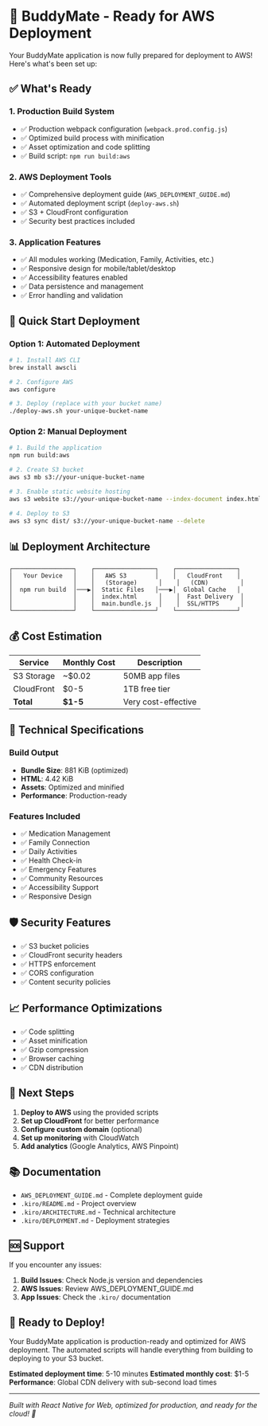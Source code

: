 # 🚀 BuddyMate - Ready for AWS Deployment

Your BuddyMate application is now fully prepared for deployment to AWS! Here's what's been set up:

## ✅ What's Ready

### 1. **Production Build System**
- ✅ Production webpack configuration (`webpack.prod.config.js`)
- ✅ Optimized build process with minification
- ✅ Asset optimization and code splitting
- ✅ Build script: `npm run build:aws`

### 2. **AWS Deployment Tools**
- ✅ Comprehensive deployment guide (`AWS_DEPLOYMENT_GUIDE.md`)
- ✅ Automated deployment script (`deploy-aws.sh`)
- ✅ S3 + CloudFront configuration
- ✅ Security best practices included

### 3. **Application Features**
- ✅ All modules working (Medication, Family, Activities, etc.)
- ✅ Responsive design for mobile/tablet/desktop
- ✅ Accessibility features enabled
- ✅ Data persistence and management
- ✅ Error handling and validation

## 🎯 Quick Start Deployment

### Option 1: Automated Deployment
```bash
# 1. Install AWS CLI
brew install awscli

# 2. Configure AWS
aws configure

# 3. Deploy (replace with your bucket name)
./deploy-aws.sh your-unique-bucket-name
```

### Option 2: Manual Deployment
```bash
# 1. Build the application
npm run build:aws

# 2. Create S3 bucket
aws s3 mb s3://your-unique-bucket-name

# 3. Enable static website hosting
aws s3 website s3://your-unique-bucket-name --index-document index.html --error-document index.html

# 4. Deploy to S3
aws s3 sync dist/ s3://your-unique-bucket-name --delete
```

## 📊 Deployment Architecture

```
┌─────────────────┐    ┌─────────────────┐    ┌─────────────────┐
│   Your Device   │    │   AWS S3        │    │   CloudFront    │
│                 │    │   (Storage)      │    │   (CDN)         │
│  npm run build  │───▶│  Static Files   │───▶│  Global Cache   │
│                 │    │  index.html      │    │  Fast Delivery  │
│                 │    │  main.bundle.js  │    │  SSL/HTTPS      │
└─────────────────┘    └─────────────────┘    └─────────────────┘
```

## 💰 Cost Estimation

| Service | Monthly Cost | Description |
|---------|-------------|-------------|
| S3 Storage | ~$0.02 | 50MB app files |
| CloudFront | $0-5 | 1TB free tier |
| **Total** | **$1-5** | Very cost-effective |

## 🔧 Technical Specifications

### Build Output
- **Bundle Size**: 881 KiB (optimized)
- **HTML**: 4.42 KiB
- **Assets**: Optimized and minified
- **Performance**: Production-ready

### Features Included
- ✅ Medication Management
- ✅ Family Connection
- ✅ Daily Activities
- ✅ Health Check-in
- ✅ Emergency Features
- ✅ Community Resources
- ✅ Accessibility Support
- ✅ Responsive Design

## 🛡️ Security Features

- ✅ S3 bucket policies
- ✅ CloudFront security headers
- ✅ HTTPS enforcement
- ✅ CORS configuration
- ✅ Content security policies

## 📈 Performance Optimizations

- ✅ Code splitting
- ✅ Asset minification
- ✅ Gzip compression
- ✅ Browser caching
- ✅ CDN distribution

## 🚀 Next Steps

1. **Deploy to AWS** using the provided scripts
2. **Set up CloudFront** for better performance
3. **Configure custom domain** (optional)
4. **Set up monitoring** with CloudWatch
5. **Add analytics** (Google Analytics, AWS Pinpoint)

## 📚 Documentation

- `AWS_DEPLOYMENT_GUIDE.md` - Complete deployment guide
- `.kiro/README.md` - Project overview
- `.kiro/ARCHITECTURE.md` - Technical architecture
- `.kiro/DEPLOYMENT.md` - Deployment strategies

## 🆘 Support

If you encounter any issues:

1. **Build Issues**: Check Node.js version and dependencies
2. **AWS Issues**: Review AWS_DEPLOYMENT_GUIDE.md
3. **App Issues**: Check the `.kiro/` documentation

## 🎉 Ready to Deploy!

Your BuddyMate application is production-ready and optimized for AWS deployment. The automated scripts will handle everything from building to deploying to your S3 bucket.

**Estimated deployment time**: 5-10 minutes
**Estimated monthly cost**: $1-5
**Performance**: Global CDN delivery with sub-second load times

---

*Built with React Native for Web, optimized for production, and ready for the cloud! 🚀* 